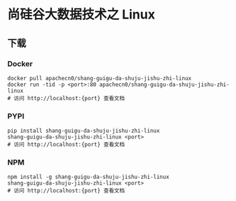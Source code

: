 # 尚硅谷大数据技术之 Linux

## 下载

### Docker

```
docker pull apachecn0/shang-guigu-da-shuju-jishu-zhi-linux
docker run -tid -p <port>:80 apachecn0/shang-guigu-da-shuju-jishu-zhi-linux
# 访问 http://localhost:{port} 查看文档
```

### PYPI

```
pip install shang-guigu-da-shuju-jishu-zhi-linux
shang-guigu-da-shuju-jishu-zhi-linux <port>
# 访问 http://localhost:{port} 查看文档
```

### NPM

```
npm install -g shang-guigu-da-shuju-jishu-zhi-linux
shang-guigu-da-shuju-jishu-zhi-linux <port>
# 访问 http://localhost:{port} 查看文档
```